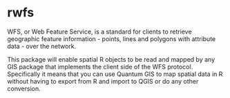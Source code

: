 rwfs
====

WFS, or Web Feature Service, is a standard for clients to retrieve
geographic feature information - points, lines and polygons with 
attribute data - over the network.

This package will enable spatial R objects to be read and mapped by 
any GIS package that implements the client side of the WFS protocol.
Specifically it means that you can use Quantum GIS to map spatial data
in R without having to export from R and import to QGIS
or do any other conversion.



